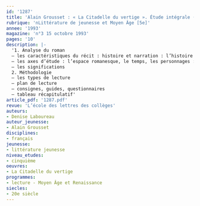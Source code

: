 ```yaml
---
id: '1287'
title: 'Alain Grousset : « La Citadelle du vertige ». Étude intégrale (1/2)'
rubrique: 'nLittérature de jeunesse et Moyen Âge [5e]'
annee: '1993'
magazine: 'n°3 15 octobre 1993'
pages: '10'
description: |-
  '1. Analyse du roman
  – les caractéristiques du récit : histoire et narration : l’histoire ; un roman de science-fiction ? ; le contexte médiéval ; la structure du récit
  – les axes d’étude : l’espace romanesque, le temps, les personnages : l’espace romanesque : réalisme et étrangeté ; le temps de la fiction ; les personnages
  – les significations
  2. Méthodologie
  – les types de lecture
  – plan de lecture
  – consignes, guides, questionnaires
  – tableau récapitulatif'
article_pdf: '1287.pdf'
revue: 'L’école des lettres des collèges'
auteurs:
- Denise Laboureau
auteur_jeunesse:
- Alain Grousset
disciplines:
- français
jeunesse:
- littérature jeunesse
niveau_etudes:
- cinquième
oeuvres:
- La Citadelle du vertige
programmes:
- lecture - Moyen Âge et Renaissance
siecles:
- 20e siècle
---
```


